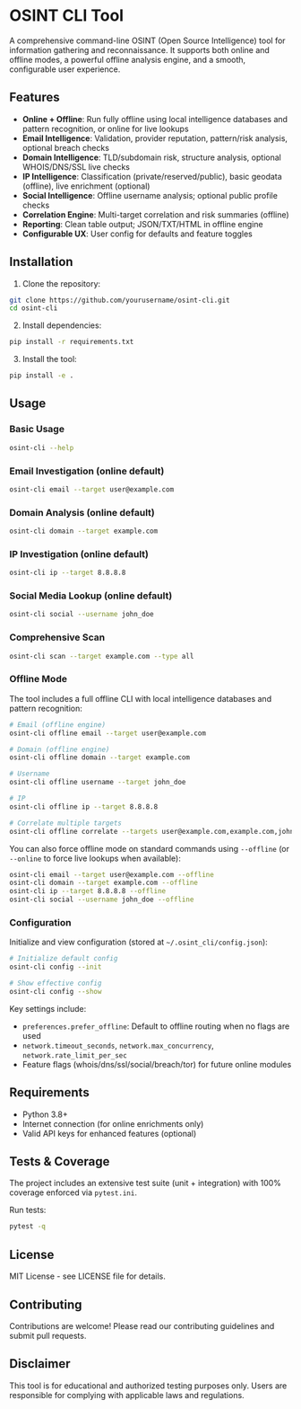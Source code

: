 # OSINT CLI Tool

A comprehensive command-line OSINT (Open Source Intelligence) tool for information gathering and reconnaissance. It supports both online and offline modes, a powerful offline analysis engine, and a smooth, configurable user experience.

## Features

- **Online + Offline**: Run fully offline using local intelligence databases and pattern recognition, or online for live lookups
- **Email Intelligence**: Validation, provider reputation, pattern/risk analysis, optional breach checks
- **Domain Intelligence**: TLD/subdomain risk, structure analysis, optional WHOIS/DNS/SSL live checks
- **IP Intelligence**: Classification (private/reserved/public), basic geodata (offline), live enrichment (optional)
- **Social Intelligence**: Offline username analysis; optional public profile checks
- **Correlation Engine**: Multi-target correlation and risk summaries (offline)
- **Reporting**: Clean table output; JSON/TXT/HTML in offline engine
- **Configurable UX**: User config for defaults and feature toggles

## Installation

1. Clone the repository:
```bash
git clone https://github.com/yourusername/osint-cli.git
cd osint-cli
```

2. Install dependencies:
```bash
pip install -r requirements.txt
```

3. Install the tool:
```bash
pip install -e .
```

## Usage

### Basic Usage
```bash
osint-cli --help
```

### Email Investigation (online default)
```bash
osint-cli email --target user@example.com
```

### Domain Analysis (online default)
```bash
osint-cli domain --target example.com
```

### IP Investigation (online default)
```bash
osint-cli ip --target 8.8.8.8
```

### Social Media Lookup (online default)
```bash
osint-cli social --username john_doe
```

### Comprehensive Scan
```bash
osint-cli scan --target example.com --type all
```

### Offline Mode

The tool includes a full offline CLI with local intelligence databases and pattern recognition:

```bash
# Email (offline engine)
osint-cli offline email --target user@example.com

# Domain (offline engine)
osint-cli offline domain --target example.com

# Username
osint-cli offline username --target john_doe

# IP
osint-cli offline ip --target 8.8.8.8

# Correlate multiple targets
osint-cli offline correlate --targets user@example.com,example.com,john_doe
```

You can also force offline mode on standard commands using `--offline` (or `--online` to force live lookups when available):

```bash
osint-cli email --target user@example.com --offline
osint-cli domain --target example.com --offline
osint-cli ip --target 8.8.8.8 --offline
osint-cli social --username john_doe --offline
```

### Configuration

Initialize and view configuration (stored at `~/.osint_cli/config.json`):

```bash
# Initialize default config
osint-cli config --init

# Show effective config
osint-cli config --show
```

Key settings include:
- `preferences.prefer_offline`: Default to offline routing when no flags are used
- `network.timeout_seconds`, `network.max_concurrency`, `network.rate_limit_per_sec`
- Feature flags (whois/dns/ssl/social/breach/tor) for future online modules

## Requirements

- Python 3.8+
- Internet connection (for online enrichments only)
- Valid API keys for enhanced features (optional)

## Tests & Coverage

The project includes an extensive test suite (unit + integration) with 100% coverage enforced via `pytest.ini`.

Run tests:

```bash
pytest -q
```

## License

MIT License - see LICENSE file for details.

## Contributing

Contributions are welcome! Please read our contributing guidelines and submit pull requests.

## Disclaimer

This tool is for educational and authorized testing purposes only. Users are responsible for complying with applicable laws and regulations.